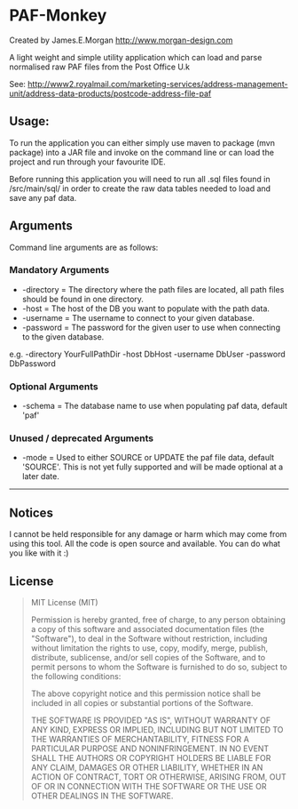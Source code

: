 
# PAF-Monkey

Created by James.E.Morgan http://www.morgan-design.com

A light weight and simple utility application which can load and parse normalised raw PAF files from the Post Office U.k

See: http://www2.royalmail.com/marketing-services/address-management-unit/address-data-products/postcode-address-file-paf

## Usage:

To run the application you can either simply use maven to package (mvn package) into a JAR file and invoke on the command line or can load the project and run through your favourite IDE.

Before running this application you will need to run all .sql files found in /src/main/sql/ in order to create the raw data tables needed to load and save any paf data.

## Arguments

Command line arguments are as follows:

### Mandatory Arguments

* -directory = The directory where the path files are located, all path files should be found in one directory.
* -host = The host of the DB you want to populate with the path data.
* -username = The username to connect to your given database.
* -password = The password for the given user to use when connecting to the given database.

e.g. -directory YourFullPathDir -host DbHost -username DbUser -password DbPassword

### Optional Arguments

* -schema = The database name to use when populating paf data, default 'paf'

### Unused / deprecated Arguments

* -mode = Used to either SOURCE or UPDATE the paf file data, default 'SOURCE'. This is not yet fully supported and will be made optional at a later date.

---------------------------------------

## Notices 

I cannot be held responsible for any damage or harm which may come from using this tool. All the code is open source and available. You can do what you like with it :)

## License

> MIT License (MIT)
> 
> Permission is hereby granted, free of charge, to any person obtaining a copy of this software and associated documentation files (the "Software"), to deal in the Software without restriction, including without limitation the rights to use, copy, modify, merge, publish, distribute, sublicense, and/or sell copies of the Software, and to permit persons to whom the Software is furnished to do so, subject to the following conditions:
> 
> The above copyright notice and this permission notice shall be included in all copies or substantial portions of the Software.
> 
> THE SOFTWARE IS PROVIDED "AS IS", WITHOUT WARRANTY OF ANY KIND, EXPRESS OR IMPLIED, INCLUDING BUT NOT LIMITED TO THE WARRANTIES OF MERCHANTABILITY, FITNESS FOR A PARTICULAR PURPOSE AND NONINFRINGEMENT. IN NO EVENT SHALL THE AUTHORS OR COPYRIGHT HOLDERS BE LIABLE FOR ANY CLAIM, DAMAGES OR OTHER LIABILITY, WHETHER IN AN ACTION OF CONTRACT, TORT OR OTHERWISE, ARISING FROM, OUT OF OR IN CONNECTION WITH THE SOFTWARE OR THE USE OR OTHER DEALINGS IN THE SOFTWARE.
